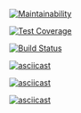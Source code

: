 [![Maintainability](https://api.codeclimate.com/v1/badges/a99a88d28ad37a79dbf6/maintainability)](https://codeclimate.com/github/codeclimate/codeclimate/maintainability)

[![Test Coverage](https://api.codeclimate.com/v1/badges/a99a88d28ad37a79dbf6/test_coverage)](https://codeclimate.com/github/codeclimate/codeclimate/test_coverage)

[![Build Status](https://travis-ci.org/strdmitriy/project-lvl2-s389.svg?branch=master)](https://travis-ci.org/strdmitriy/project-lvl2-s389)

[![asciicast](https://asciinema.org/a/QsEuP3vvv00WkBmaZYIJSUaAH.svg)](https://asciinema.org/a/QsEuP3vvv00WkBmaZYIJSUaAH)

[![asciicast](https://asciinema.org/a/72URhWaFDPqYUuYIvKg98K0tM.svg)](https://asciinema.org/a/72URhWaFDPqYUuYIvKg98K0tM)

[![asciicast](https://asciinema.org/a/gZs0vJDXC5W0IYkhX2oJ7lY7V.svg)](https://asciinema.org/a/gZs0vJDXC5W0IYkhX2oJ7lY7V)